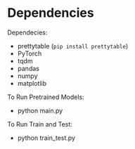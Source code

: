 # Dependencies 
Dependecies:    
* prettytable (`pip install prettytable`)  
* PyTorch
* tqdm
* pandas
* numpy
* matplotlib
    
To Run Pretrained Models:   
* python main.py

To Run Train and Test:  
* python train_test.py

